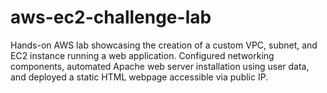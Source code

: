 # aws-ec2-challenge-lab
Hands-on AWS lab showcasing the creation of a custom VPC, subnet, and EC2 instance running a web application. Configured networking components, automated Apache web server installation using user data, and deployed a static HTML webpage accessible via public IP.
